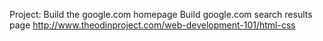 Project: Build the google.com homepage
Build google.com search results page
http://www.theodinproject.com/web-development-101/html-css